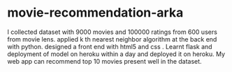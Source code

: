 # movie-recommendation-arka
I collected dataset with 9000 movies and 100000 ratings from 600 users from movie lens. applied k th nearest neighbor algorithm at the back end with python. designed a front end with html5 and css . Learnt flask and deployment of model on heroku within a day and deployed it on heroku. My web app can recommend top 10 movies present well in the dataset.
